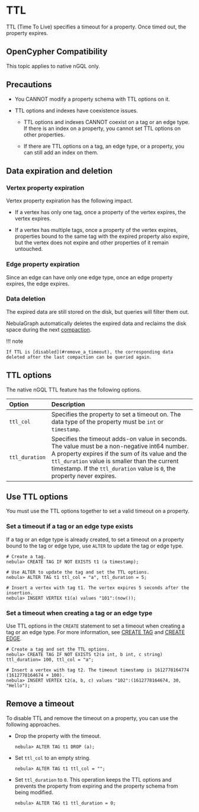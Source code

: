 # TTL

TTL (Time To Live) specifies a timeout for a property. Once timed out, the property expires.

## OpenCypher Compatibility

This topic applies to native nGQL only.

## Precautions

* You CANNOT modify a property schema with TTL options on it.

* TTL options and indexes have coexistence issues.

    +  TTL options and indexes CANNOT coexist on a tag or an edge type. If there is an index on a property, you cannot set TTL options on other properties.

    + If there are TTL options on a tag, an edge type, or a property, you can still add an index on them.

## Data expiration and deletion

### Vertex property expiration

Vertex property expiration has the following impact.

* If a vertex has only one tag, once a property of the vertex expires, the vertex expires.

* If a vertex has multiple tags, once a property of the vertex expires, properties bound to the same tag with the expired property also expire, but the vertex does not expire and other properties of it remain untouched.

### Edge property expiration

Since an edge can have only one edge type, once an edge property expires, the edge expires.

### Data deletion

The expired data are still stored on the disk, but queries will filter them out.

NebulaGraph automatically deletes the expired data and reclaims the disk space during the next [compaction](../../8.service-tuning/compaction.md).

!!! note

    If TTL is [disabled](#remove_a_timeout), the corresponding data deleted after the last compaction can be queried again.

## TTL options

The native nGQL TTL feature has the following options.

|Option|Description|
|:---|:---|
|`ttl_col`|Specifies the property to set a timeout on. The data type of the property must be `int` or `timestamp`.|
|`ttl_duration`|Specifies the timeout adds-on value in seconds. The value must be a non-negative int64 number. A property expires if the sum of its value and the `ttl_duration` value is smaller than the current timestamp. If the `ttl_duration` value is `0`, the property never expires.|

## Use TTL options

You must use the TTL options together to set a valid timeout on a property.

### Set a timeout if a tag or an edge type exists

If a tag or an edge type is already created, to set a timeout on a property bound to the tag or edge type, use `ALTER` to update the tag or edge type.

```ngql
# Create a tag.
nebula> CREATE TAG IF NOT EXISTS t1 (a timestamp);

# Use ALTER to update the tag and set the TTL options.
nebula> ALTER TAG t1 ttl_col = "a", ttl_duration = 5;

# Insert a vertex with tag t1. The vertex expires 5 seconds after the insertion.
nebula> INSERT VERTEX t1(a) values "101":(now());
```

### Set a timeout when creating a tag or an edge type

Use TTL options in the `CREATE` statement to set a timeout when creating a tag or an edge type. For more information, see [CREATE TAG](../10.tag-statements/1.create-tag.md) and [CREATE EDGE](../11.edge-type-statements/1.create-edge.md).

```ngql
# Create a tag and set the TTL options.
nebula> CREATE TAG IF NOT EXISTS t2(a int, b int, c string) ttl_duration= 100, ttl_col = "a";

# Insert a vertex with tag t2. The timeout timestamp is 1612778164774 (1612778164674 + 100).
nebula> INSERT VERTEX t2(a, b, c) values "102":(1612778164674, 30, "Hello");
```

## Remove a timeout

To disable TTL and remove the timeout on a property, you can use the following approaches.

* Drop the property with the timeout.

    ```ngql
    nebula> ALTER TAG t1 DROP (a);
    ```

* Set `ttl_col` to an empty string.

    ```ngql
    nebula> ALTER TAG t1 ttl_col = "";
    ```

* Set `ttl_duration` to `0`. This operation keeps the TTL options and prevents the property from expiring and the property schema from being modified.

    ```ngql
    nebula> ALTER TAG t1 ttl_duration = 0;
    ```
